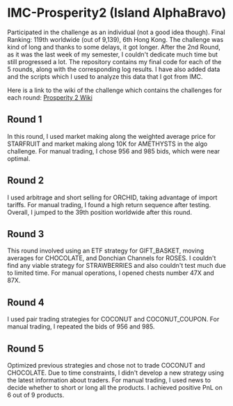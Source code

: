 # IMC-Prosperity2 (Island AlphaBravo)

Participated in the challenge as an individual (not a good idea though). Final Ranking: 119th worldwide (out of 9,139), 6th Hong Kong. The challenge was kind of long and thanks to some delays, it got longer. After the 2nd Round, as it was the last week of my semester, I couldn't dedicate much time but still progressed a lot. The repository contains my final code for each of the 5 rounds, along with the corresponding log results. I have also added data and the scripts which I used to analyze this data that I got from IMC.

Here is a link to the wiki of the challenge which contains the challenges for each round: [Prosperity 2 Wiki](https://imc-prosperity.notion.site/Prosperity-2-Wiki-fe650c0292ae4cdb94714a3f5aa74c85)

## Round 1
In this round, I used market making along the weighted average price for STARFRUIT and market making along 10K for AMETHYSTS in the algo challenge. For manual trading, I chose 956 and 985 bids, which were near optimal.

## Round 2
I used arbitrage and short selling for ORCHID, taking advantage of import tariffs. For manual trading, I found a high return sequence after testing. Overall, I jumped to the 39th position worldwide after this round.

## Round 3
This round involved using an ETF strategy for GIFT_BASKET, moving averages for CHOCOLATE, and Donchian Channels for ROSES. I couldn't find any viable strategy for STRAWBERRIES and also couldn't test much due to limited time. For manual operations, I opened chests number 47X and 87X.

## Round 4
I used pair trading strategies for COCONUT and COCONUT_COUPON. For manual trading, I repeated the bids of 956 and 985.

## Round 5
Optimized previous strategies and chose not to trade COCONUT and CHOCOLATE. Due to time constraints, I didn't develop a new strategy using the latest information about traders. For manual trading, I used news to decide whether to short or long all the products. I achieved positive PnL on 6 out of 9 products.
